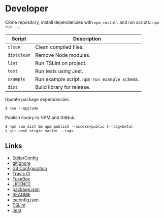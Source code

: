 # Developer

Clone repository, install dependencies with `npm install` and run scripts: `npm run ...`

| Script      | Description                                    |
| ----------- | ---------------------------------------------- |
| `clean`     | Clean compiled files.                          |
| `distclean` | Remove Node modules.                           |
| `lint`      | Run TSLint on project.                         |
| `test`      | Run tests using Jest.                          |
| `example`   | Run example script, `npm run example schema`. |
| `dist`      | Build library for release.                     |

Update package dependencies.

```Shell
$ ncu --upgrade
```

Publish library to NPM and GitHub.

```Shell
$ npm run dist && npm publish --access=public [--tag=beta]
$ git push origin master --tags
```

## Links

* [EditorConfig](http://editorconfig.org)
* [gitignore](https://git-scm.com/docs/gitignore)
* [Git Configuration](https://git-scm.com/book/en/v2/Customizing-Git-Git-Configuration)
* [Travis CI](https://travis-ci.org/)
* [FuseBox](http://fuse-box.org/)
* [LICENCE](https://help.github.com/articles/licensing-a-repository/)
* [package.json](https://docs.npmjs.com/files/package.json)
* [README](https://help.github.com/articles/about-readmes/)
* [tsconfig.json](https://www.typescriptlang.org/docs/handbook/tsconfig-json.html)
* [TSLint](https://palantir.github.io/tslint/)
* [Jest](https://facebook.github.io/jest/)
